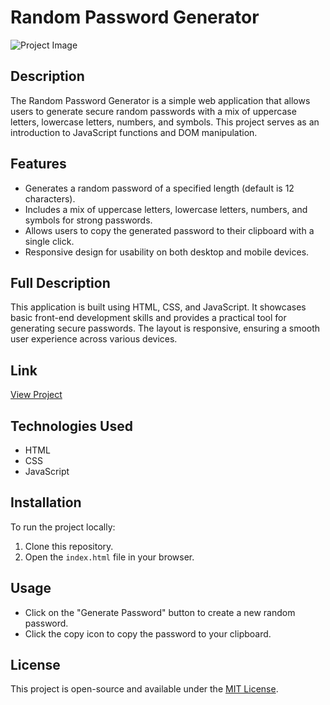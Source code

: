 # Random Password Generator

![Project Image](project-image2.jpg)

## Description

The Random Password Generator is a simple web application that allows users to generate secure random passwords with a mix of uppercase letters, lowercase letters, numbers, and symbols. This project serves as an introduction to JavaScript functions and DOM manipulation.

## Features

- Generates a random password of a specified length (default is 12 characters).
- Includes a mix of uppercase letters, lowercase letters, numbers, and symbols for strong passwords.
- Allows users to copy the generated password to their clipboard with a single click.
- Responsive design for usability on both desktop and mobile devices.

## Full Description

This application is built using HTML, CSS, and JavaScript. It showcases basic front-end development skills and provides a practical tool for generating secure passwords. The layout is responsive, ensuring a smooth user experience across various devices.

## Link

[View Project](https://example.com/js-project-1)

## Technologies Used

- HTML
- CSS
- JavaScript

## Installation

To run the project locally:

1. Clone this repository.
2. Open the `index.html` file in your browser.

## Usage

- Click on the "Generate Password" button to create a new random password.
- Click the copy icon to copy the password to your clipboard.

## License

This project is open-source and available under the [MIT License](LICENSE).
